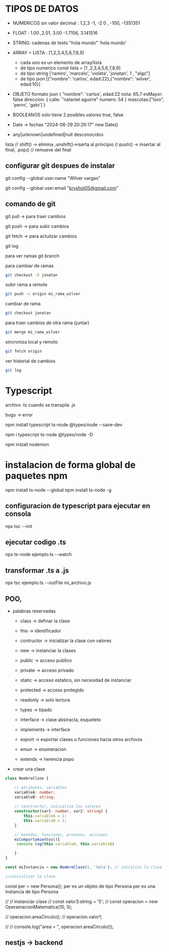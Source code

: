 # TIPOS DE DATOS

 - NUMERICOS sin valor decimal
    : 1,2,3 -1, -2 0 , -100, -1351351
 - FLOAT
    : 1.00 ,2.01, 3.00 -1.7156, 3.141516
 

 - STRING: cadenas de texto "hola mundo" 'hola mundo'
 - ARRAY = LISTA : [1,2,3,4,5,6,7,8,9]
     - cada uno es un elemento de array/lista
     - de tipo numerico 
        const lista = [1 ,2,3,4,5,6,7,8,9]
     - de tipo string ['ramiro', 'marcelo', 'violeta', 'jonatan', 1 , "algo"] 
     - de tipo json [{"nombre": 'carlos', edad:22},{"nombre": 'wilver', edad:10}]

- OBJETO 
    formato json
        {
            "nombre": 'carlos',
            edad:22
            nota: 65.7
            esMayor: false
            direccion: {
                calle: "nataniel aguirre"
                numero: 54
            }
            mascotas:["loro", 'perro', 'gato']
        }
- BOOLEANOS
    solo tiene 2 posibles valores
        true, false

- Date -> fechas "2024-08-29 20:26:17"
    new Date()

- any|unknown|undefined|null
    desconocidos


lista
    // shift() -> elimina ,unshift()->iserta al principio
    // push() -> insertar al final, .pop() // remueve del final

## configurar git despues de instalar
git config --global user.name "Wilver vargas"

git config --global user.email "kryshot05@gmail.com"



## comando de git
git pull -> para traer cambios

git push  -> para subir cambios

git fetch -> para actulizar cambios


git log

para ver ramas
git branch

para cambiar de ramas
```sh
git checkout -b jonatan
```

subir rama a remote

```sh
git push -u origin mi_rama_wilver
```
cambiar de rama 

```sh
git checkout jonatan
```

para traer cambios de otra rama (juntar)
```sh
git merge mi_rama_wilver
```
sincroniza local y remoto
```sh
git fetch origin
```

ver historial de cambios
```sh
git log
```

# Typescript

archivo .ts cuando se transpila .js

bugs -> error

<!-- instalar typescript -->
npm install typescript ts-node @types/node --save-dev

npm i typescript ts-node @types/node -D

npm install nodemon

# instalacion de forma global de paquetes npm

npm install ts-node --global
npm install ts-node -g


## configuracion de typescript para ejecutar en consola

npx tsc --init

## ejecutar codigo .ts
npx ts-node ejemplo.ts --watch

## transformar .ts a .js
npx tsc ejemplo.ts --outFile mi_archivo.js


## POO,

 - palabras reservadas
    - class -> definar la clase
    - this -> identificador
    - contructor -> inicializar la clase con valores
    - new -> instanciar la clases

    - public -> acceso publico
    - private -> acceso privado
    - static -> acceso estatico, sin necesidad de instanciar

    - protected -> acceso protegido    
    - readonly -> solo lectura

    - types -> tipado
    - interface -> clase abstracta, esqueleto
    - implements -> interface
    - export -> exportar clases o funciones hacia otros archivos
    - emun -> enumeracion

    - extends -> herencia popo 

 - crear una clase
```ts
class NombreClase {

    // atributos, variables
    variableA: number;
    variableB: string;
    
    // constructor, inicializa los valores
    constructor(var1: number, var2: string) {
        this.variableA = 1;
        this.variableB = 2;
    }

    // metodos, funciones, procesos, acciones
    miComportamientos(){
     console.log(this.variableA, this.variableB)

    }
}

const miInstancia = new NombreClase(1, 'hola'); // inicaliza la clase

//inicializar la clase

```

const per = new Persona();
per es un objeto de tipo Persona
per es una instancia de tipo Persona


// // instanciar clase
// const valor3:string = '5';
// const operacion = new OperamacionMatematica(10, 5);

// operacion.areaCirculo();
// operacion.valor1;

// // console.log("area = ", operacion.areaCirculo());


## nestjs -> backend

